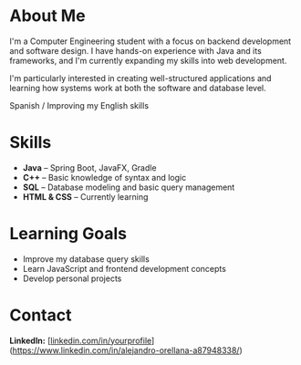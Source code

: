 # About Me

I'm a Computer Engineering student with a focus on backend development and software design. I have hands-on experience with Java and its frameworks, and I'm currently expanding my skills into web development.

I'm particularly interested in creating well-structured applications and learning how systems work at both the software and database level.

Spanish / Improving my English skills

# Skills

- **Java** – Spring Boot, JavaFX, Gradle
- **C++** – Basic knowledge of syntax and logic
- **SQL** – Database modeling and basic query management
- **HTML & CSS** – Currently learning

# Learning Goals

- Improve my database query skills
- Learn JavaScript and frontend development concepts
- Develop personal projects

# Contact
**LinkedIn:** [[linkedin.com/in/yourprofile](https://linkedin.com/in/yourprofile)](https://www.linkedin.com/in/alejandro-orellana-a87948338/)


